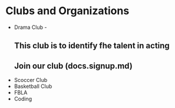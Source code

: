# Clubs and Organizations

* Drama Club -
  ## This club is to identify fhe talent in acting
  ## Join our club (docs.signup.md)
* Scoccer Club
* Basketball Club
* FBLA
* Coding
